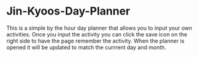 # Jin-Kyoos-Day-Planner

This is a simple by the hour day planner that allows you to input your own activities.
Once you input the activity you can click the save icon on the right side to have the page remember the activity.
When the planner is opened it will be updated to match the currrent day and month.